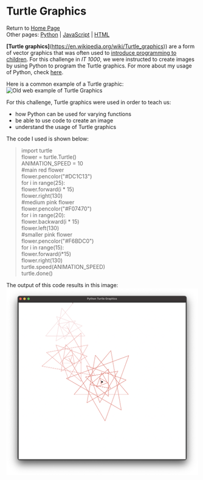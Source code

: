# Turtle Graphics
Return to [Home Page](README.md)  
Other pages: [Python](pythonbeginnings.md) | [JavaScript](JavaScript.md) | [HTML](HTMLbeginnings.md)

**[Turtle graphics]**(https://en.wikipedia.org/wiki/Turtle_graphics)) are a form of vector graphics that was often used to [introduce programming to children](https://docs.python.org/3/library/turtle.html). For this challenge in _IT 1000_, we were instructed to create images by using Python to program the Turtle graphics. For more about my usage of Python, check [here](pythonbeginnings.md).

Here is a common example of a Turtle graphic:  
![Old web example of Turtle Graphics](https://images.app.goo.gl/9au33vZYukohp5yM6)

For this challenge, Turtle graphics were used in order to teach us:
* how Python can be used for varying functions  
* be able to use code to create an image
* understand the usage of Turtle graphics

The code I used is shown below:
> import turtle  
>flower = turtle.Turtle()  
>ANIMATION_SPEED = 10  
>#main red flower  
>flower.pencolor("#DC1C13")  
>for i in range(25):  
>   flower.forward(i * 15)  
>   flower.right(130)  
>#medium pink flower  
>flower.pencolor("#F07470")  
>for i in range(20):  
>   flower.backward(i * 15)  
>   flower.left(130)  
>#smaller pink flower  
>flower.pencolor("#F6BDC0")  
>for i in range(15):  
>   flower.forward(i*15)  
>   flower.right(130)  
>turtle.speed(ANIMATION_SPEED)  
>turtle.done()  

The output of this code results in this image:
![Turtle graphics my example](TurtleGraphics.png)